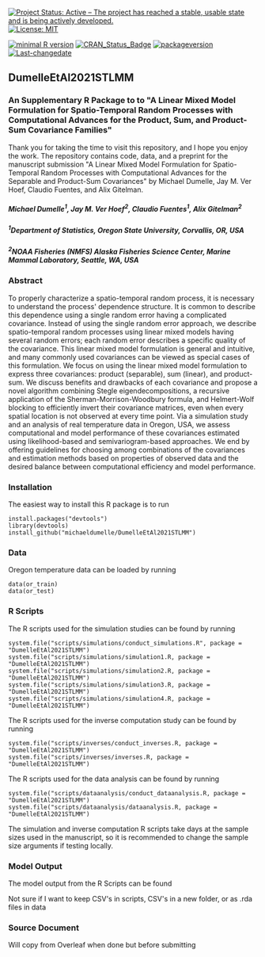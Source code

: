 [![Project Status: Active – The project has reached a stable, usable state and is being actively developed.](http://www.repostatus.org/badges/latest/active.svg)](http://www.repostatus.org/#active)
[![License: MIT](https://img.shields.io/badge/License-MIT-yellow.svg)](https://opensource.org/licenses/MIT)

[![minimal R version](https://img.shields.io/badge/R%3E%3D-2.1.0-6666ff.svg)](https://cran.r-project.org/) [![CRAN\_Status\_Badge](http://www.r-pkg.org/badges/version/kotzeb0912)](https://cran.r-project.org/) [![packageversion](https://img.shields.io/badge/Package%20version-0.0.0.9000-orange.svg?style=flat-square)](https://github.com/michaeldumelle/DumelleEtAl2021STLMM)
[![Last-changedate](https://img.shields.io/badge/last%20change-2021--01--27-blue.svg)](https://github.com/michaeldumelle/DumelleEtAl2021STLMM)

## DumelleEtAl2021STLMM

### An Supplementary R Package to to "A Linear Mixed Model Formulation for Spatio-Temporal Random Processes with Computational Advances for the Product, Sum, and Product-Sum Covariance Families"
Thank you for taking the time to visit this repository, and I hope you enjoy the work. The repository contains code, data, and a preprint for the manuscript submission "A Linear Mixed Model Formulation for Spatio-Temporal Random Processes with Computational Advances for the Separable and Product-Sum Covariances" by Michael Dumelle, Jay M. Ver Hoef, Claudio Fuentes, and Alix Gitelman.

##### Michael Dumelle<sup>1</sup>, Jay M. Ver Hoef<sup>2</sup>, Claudio Fuentes<sup>1</sup>, Alix Gitelman<sup>2</sup>

##### <sup>1</sup>Department of Statistics, Oregon State University, Corvallis, OR, USA
##### <sup>2</sup>NOAA Fisheries (NMFS) Alaska Fisheries Science Center, Marine Mammal Laboratory, Seattle, WA, USA

### Abstract
To properly characterize a spatio-temporal random process, it is necessary to understand the process' dependence structure. It is common to describe this dependence using a single random error having a complicated covariance. Instead of using the single random error approach, we describe spatio-temporal random processes using linear mixed models having several random errors; each random error describes a specific quality of the covariance. This linear mixed model formulation is general and intuitive, and many commonly used covariances can be viewed as special cases of this formulation. We focus on using the linear mixed model formulation to express three covariances: product (separable), sum (linear), and product-sum. We discuss benefits and drawbacks of each covariance and propose a novel algorithm combining Stegle eigendecompositions, a recursive application of the Sherman-Morrison-Woodbury formula, and Helmert-Wolf blocking to efficiently invert their covariance matrices, even when every spatial location is not observed at every time point. Via a simulation study and an analysis of real temperature data in Oregon, USA, we assess computational and model performance of these covariances estimated using likelihood-based and semivariogram-based approaches. We end by offering guidelines for choosing among combinations of the covariances and estimation methods based on properties of observed data and the desired balance between computational efficiency and model performance. 

### Installation

The easiest way to install this R package is to run
```
install.packages("devtools")
library(devtools)
install_github("michaeldumelle/DumelleEtAl2021STLMM")
```

### Data

Oregon temperature data can be loaded by running 
```
data(or_train)
data(or_test)
```

### R Scripts

The R scripts used for the simulation studies can be found by running
```
system.file("scripts/simulations/conduct_simulations.R", package = "DumelleEtAl2021STLMM")
system.file("scripts/simulations/simulation1.R, package = "DumelleEtAl2021STLMM")
system.file("scripts/simulations/simulation2.R, package = "DumelleEtAl2021STLMM")
system.file("scripts/simulations/simulation3.R, package = "DumelleEtAl2021STLMM")
system.file("scripts/simulations/simulation4.R, package = "DumelleEtAl2021STLMM")
```
The R scripts used for the inverse computation study can be found by running
```
system.file("scripts/inverses/conduct_inverses.R, package = "DumelleEtAl2021STLMM")
system.file("scripts/inverses/inverses.R, package = "DumelleEtAl2021STLMM")
```

The R scripts used for the data analysis can be found by running
```
system.file("scripts/dataanalysis/conduct_dataanalysis.R, package = "DumelleEtAl2021STLMM")
system.file("scripts/dataanalysis/dataanalysis.R, package = "DumelleEtAl2021STLMM")
```

The simulation and inverse computation R scripts take days at the sample sizes used in the manuscript, so it is recommended to change the sample size arguments if testing locally.

### Model Output

The model output from the R Scripts can be found 

Not sure if I want to keep CSV's in scripts, CSV's in a new folder, or as .rda files in data

### Source Document

Will copy from Overleaf when done but before submitting

